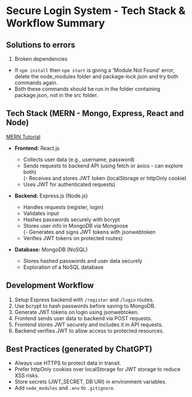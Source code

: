 # Secure Login System - Tech Stack & Workflow Summary

## Solutions to errors
1. Broken dependencies
- If `npm install` then `npm start` is giving a 'Module Not Found' error, delete the node_modules folder and package-lock.json and try both commands again.
- Both these commands should be run in the folder containing package.json, not in the src folder.

## Tech Stack (MERN - Mongo, Express, React and Node)
[MERN Tutorial](https://www.youtube.com/watch?v=ZVyIIyZJutM)

- **Frontend:** React.js  
  - Collects user data (e.g., username, password)  
  - Sends requests to backend API (using fetch or axios - can explore both)  
  (- Receives and stores JWT token (localStorage or httpOnly cookie)  
  - Uses JWT for authenticated requests)

- **Backend:** Express.js (Node.js)  
  - Handles requests (register, login)  
  - Validates input  
  - Hashes passwords securely with bcrypt
  - Stores user info in MongoDB via Mongoose  
  (- Generates and signs JWT tokens with jsonwebtoken  
  - Verifies JWT tokens on protected routes)

- **Database:** MongoDB (NoSQL)
  - Stores hashed passwords and user data securely
  - Exploration of a NoSQL database

## Development Workflow

1. Setup Express backend with `/register` and `/login` routes.  
2. Use bcrypt to hash passwords before saving to MongoDB.  
3. Generate JWT tokens on login using jsonwebtoken.  
4. Frontend sends user data to backend via POST requests.  
5. Frontend stores JWT securely and includes it in API requests.  
6. Backend verifies JWT to allow access to protected resources.  

## Best Practices (generated by ChatGPT)

- Always use HTTPS to protect data in transit.  
- Prefer httpOnly cookies over localStorage for JWT storage to reduce XSS risks.  
- Store secrets (JWT_SECRET, DB URI) in environment variables.  
- Add `node_modules` and `.env` to `.gitignore`.  